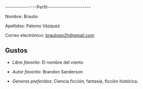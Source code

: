 ----------------Perfil----------------------

Nombre: Braulio

Apellidos: Palomo Vázquez

Correo electrónico: brauliopv2h@gmail.com

## Gustos

- *Libro favorito*: El nombre del viento

- *Autor favorito*: Brandon Sanderson

- *Generos preferidos*: Ciencia ficción, fantasía, ficción histórica.


